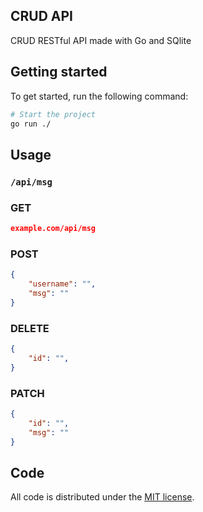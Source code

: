 ## CRUD API
CRUD RESTful API made with Go and SQlite

## Getting started
To get started, run the following command:

```bash
# Start the project
go run ./
```

## Usage
### `/api/msg`
### GET
```json
example.com/api/msg
```
### POST
```json
{
	"username": "",
	"msg": ""
}
```
### DELETE
```json
{
	"id": "",
}
```
### PATCH
```json
{
	"id": "",
	"msg": ""
}
```

## Code
All code is distributed under the [MIT license](LICENSE).  